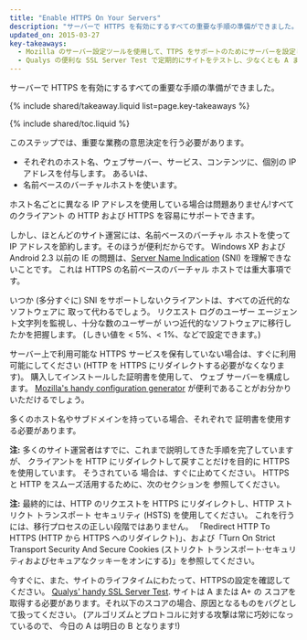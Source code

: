 ```yaml
---
title: "Enable HTTPS On Your Servers"
description: "サーバーで HTTPS を有効にするすべての重要な手順の準備ができました。"
updated_on: 2015-03-27
key-takeaways:
  - Mozilla のサーバー設定ツールを使用して、TTPS をサポートのためにサーバーを設定します。
  - Qualys の便利な SSL Server Test で定期的にサイトをテストし、少なくとも A または A+ を得られるようにします。
---
```


<p class="intro">
  サーバーで HTTPS を有効にするすべての重要な手順の準備ができました。
</p>

{% include shared/takeaway.liquid list=page.key-takeaways %}

{% include shared/toc.liquid %}

このステップでは、重要な業務の意思決定を行う必要があります。

* それぞれのホスト名、ウェブサーバー、サービス、コンテンツに、個別の IP アドレスを付与します。
  あるいは、
* 名前ベースのバーチャルホストを使います。

ホスト名ごとに異なる IP アドレスを使用している場合は問題ありません!すべてのクライアント
の HTTP および HTTPS を容易にサポートできます。

しかし、ほとんどのサイト運営には、名前ベースのバーチャル ホストを使って IP
アドレスを節約します。そのほうが便利だからです。 Windows XP 
および Android 2.3 以前の IE の問題は、[Server
Name Indication](https://en.wikipedia.org/wiki/Server_Name_Indication) (SNI) を理解できないことです。
これは HTTPS の名前ベースのバーチャル ホストでは重大事項です。

いつか (多分すぐに) SNI をサポートしないクライアントは、すべての近代的なソフトウェアに
取って代わるでしょう。 リクエスト ログのユーザー エージェント文字列を監視し、十分な数のユーザーが
いつ近代的なソフトウェアに移行したかを把握します。 (しきい値を
 &lt; 5%、&lt; 1%、などで設定できます。)

サーバー上で利用可能な HTTPS サービスを保有していない場合は、すぐに利用可能にしてください
(HTTP を HTTPS にリダイレクトする必要がなくなります)。 購入してインストールした証明書を使用して、
ウェブ サーバーを構成します。 [Mozilla's handy
configuration
generator](https://mozilla.github.io/server-side-tls/ssl-config-generator/)
が便利であることがお分かりいただけるでしょう。

多くのホスト名やサブドメインを持っている場合、それぞれで
証明書を使用する必要があります。

**注:** 多くのサイト運営者はすでに、これまで説明してきた手順を完了していますが、
クライアントを HTTP にリダイレクトして戻すことだけを目的に HTTPS を使用しています。 そうされている
場合は、すぐに止めてください。 HTTPS と HTTP をスムーズ活用するために、次のセクションを
参照してください。

**注:** 最終的には、HTTP のリクエストを HTTPS にリダイレクトし、HTTP ストリクト 
トランスポート セキュリティ (HSTS) を使用してください。 これを行うには、移行プロセスの正しい段階ではありません。
「Redirect HTTP To HTTPS (HTTP から HTTPS へのリダイレクト)」、および「Turn On Strict Transport Security And Secure Cookies (ストリクト トランスポート·セキュリティおよびセキュアなクッキーをオンにする)」を参照してください。

今すぐに、また、サイトのライフタイムにわたって、HTTPSの設定を確認してください。
[Qualys' handy SSL Server Test](https://www.ssllabs.com/ssltest/). サイトは A または A+ の
スコアを取得する必要があります。それ以下のスコアの場合、原因となるものをバグとして扱ってください。
(アルゴリズムとプロトコルに対する攻撃は常に巧妙になっているので、
今日の A は明日の B となります!)


